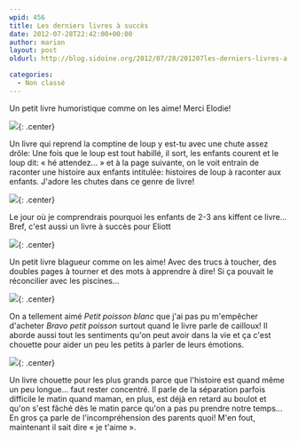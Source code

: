 ```yaml
---
wpid: 456
title: Les derniers livres à succès
date: 2012-07-28T22:42:00+00:00
author: marion
layout: post
oldurl: http://blog.sidoine.org/2012/07/28/201207les-derniers-livres-a-succes/

categories:
  - Non classé
---
```

Un petit livre humoristique comme on les aime! Merci Elodie!

![](/media/2012/Il-la-fait.jpg){: .center}

Un livre qui reprend la comptine de loup y est-tu avec une chute assez drôle: Une fois que le loup est tout habillé, il sort, les enfants courent et le loup dit: « hé attendez... » et à la page suivante, on le voit entrain de raconter une histoire aux enfants intitulée: histoires de loup à raconter aux enfants. J'adore les chutes dans ce genre de livre!

![](/media/2012/70187518.jpg){: .center}

Le jour où je comprendrais pourquoi les enfants de 2-3 ans kiffent ce livre... Bref, c'est aussi un livre à succès pour Eliott

![](/media/2012/A-leau-.jpg){: .center}

Un petit livre blagueur comme on les aime! Avec des trucs à toucher, des doubles pages à tourner et des mots à apprendre à dire! Si ça pouvait le réconcilier avec les piscines...

![](/media/2012/bravo-petit-poisson.jpg){: .center}

On a tellement aimé _Petit poisson blanc_ que j'ai pas pu m'empêcher d'acheter _Bravo petit poisson_ surtout quand le livre parle de cailloux! Il aborde aussi tout les sentiments qu'on peut avoir dans la vie et ça c'est chouette pour aider un peu les petits à parler de leurs émotions.   

![](/media/2012/jai-oublie-de-te-dire-je-taime.jpg){: .center}

Un livre chouette pour les plus grands parce que l'histoire est quand même un peu longue... faut rester concentré. Il parle de la séparation parfois difficile le matin quand maman, en plus, est déjà en retard au boulot et qu'on s'est fâché dès le matin parce qu'on a pas pu prendre notre temps... En gros ça parle de l'incompréhension des parents quoi! M'en fout, maintenant il sait dire « je t'aime ».  